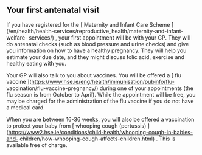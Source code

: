 ##  Your first antenatal visit

If you have registered for the [ Maternity and Infant Care Scheme
](/en/health/health-services/reproductive_health/maternity-and-infant-welfare-
services/) , your first appointment will be with your GP. They will do
antenatal checks (such as blood pressure and urine checks) and give you
information on how to have a healthy pregnancy. They will help you estimate
your due date, and they might discuss folic acid, exercise and healthy eating
with you.

Your GP will also talk to you about vaccines. You will be offered a [ flu
vaccine ](https://www.hse.ie/eng/health/immunisation/pubinfo/flu-
vaccination/flu-vaccine-pregnancy/) during one of your appointments (the flu
season is from October to April). While the appointment will be free, you may
be charged for the administration of the flu vaccine if you do not have a
medical card.

When you are between 16-36 weeks, you will also be offered a vaccination to
protect your baby from [ whooping cough (pertussis)
](https://www2.hse.ie/conditions/child-health/whooping-cough-in-babies-and-
children/how-whooping-cough-affects-children.html) . This is available free of
charge.
